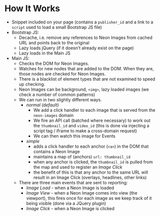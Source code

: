 # How It Works

- Snippet included on your page (contains a `publisher_id` and a link to a `script` used to load a small Bootstrap JS file)
- Bootstrap JS:
  - Decache, i.e. remove any references to Neon Images from cached URL and points back to the original
  - Lazy loads jQuery (if it doesn't already exist on the page)
  - Lazy loads in the Main JS
- Main JS:
  - Checks the DOM for Neon Images.
  - Watches for new nodes that are added to the DOM. When they are, those nodes are checked for Neon Images.
  - There is a blacklist of element types that are not examined to speed up checking.
  - Neon Images can be background, `<img>`, lazy loaded images (we check a number of common patterns)
  - We can run in two slightly different ways.
    - _normal (default)_
      - We add a click handler to each image that is served from the `neon-images` domain
      - We fire an API call (batched where necessary) to work out the `thumbnail_id` and `video_id` (this is done via injecting a script tag / iframe to make a cross-domain request)
      - We can then watch this image for Events
    - _simple_
      - adds a click handler to each anchor (`<a>`) in the DOM that contains a Neon Image
      - maintains a map of (anchors) `url: thumbnail_id`
      - when any anchor is clicked, the `thumbnail_id` is pulled from the map and used to register an _Image Click_
      - the benefit of this is that any anchor to the same URL will result in an Image Click (overlays, headlines, other links)
  - There are three main events that are sent to reporting:
    - _Image Load_ - when a Neon Image is loaded
    - _Image View_ - when a Neon Image comes into view (the viewport), this fires once for each image as we keep track of it being visible (done via a JQuery plugin)
    - _Image Click_ - when a Neon Image is clicked
